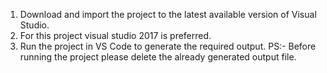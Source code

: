 1) Download and import the project to the latest available version of Visual Studio.
2) For this project visual studio 2017 is preferred.
3) Run the project in VS Code to generate the required output.
PS:- Before running the project please delete the already generated output file. 